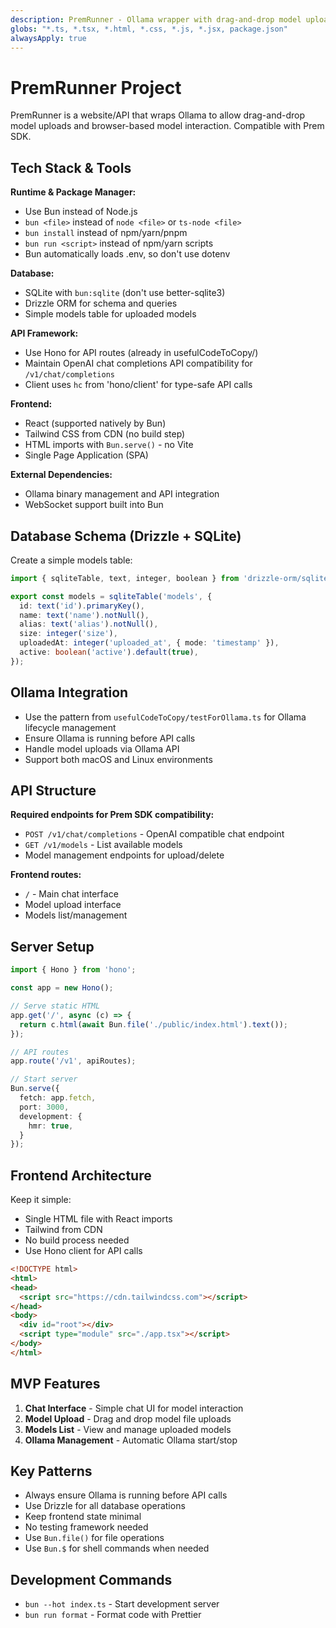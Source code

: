 ```yaml
---
description: PremRunner - Ollama wrapper with drag-and-drop model uploads
globs: "*.ts, *.tsx, *.html, *.css, *.js, *.jsx, package.json"
alwaysApply: true
---
```


# PremRunner Project

PremRunner is a website/API that wraps Ollama to allow drag-and-drop model uploads and browser-based model interaction. Compatible with Prem SDK.

## Tech Stack & Tools

**Runtime & Package Manager:**
- Use Bun instead of Node.js
- `bun <file>` instead of `node <file>` or `ts-node <file>`
- `bun install` instead of npm/yarn/pnpm
- `bun run <script>` instead of npm/yarn scripts
- Bun automatically loads .env, so don't use dotenv

**Database:**
- SQLite with `bun:sqlite` (don't use better-sqlite3)
- Drizzle ORM for schema and queries
- Simple models table for uploaded models

**API Framework:**
- Use Hono for API routes (already in usefulCodeToCopy/)
- Maintain OpenAI chat completions API compatibility for `/v1/chat/completions`
- Client uses `hc` from 'hono/client' for type-safe API calls

**Frontend:**
- React (supported natively by Bun)
- Tailwind CSS from CDN (no build step)
- HTML imports with `Bun.serve()` - no Vite
- Single Page Application (SPA)

**External Dependencies:**
- Ollama binary management and API integration
- WebSocket support built into Bun

## Database Schema (Drizzle + SQLite)

Create a simple models table:

```ts
import { sqliteTable, text, integer, boolean } from 'drizzle-orm/sqlite-core';

export const models = sqliteTable('models', {
  id: text('id').primaryKey(),
  name: text('name').notNull(),
  alias: text('alias').notNull(),
  size: integer('size'),
  uploadedAt: integer('uploaded_at', { mode: 'timestamp' }),
  active: boolean('active').default(true),
});
```

## Ollama Integration

- Use the pattern from `usefulCodeToCopy/testForOllama.ts` for Ollama lifecycle management
- Ensure Ollama is running before API calls
- Handle model uploads via Ollama API
- Support both macOS and Linux environments

## API Structure

**Required endpoints for Prem SDK compatibility:**
- `POST /v1/chat/completions` - OpenAI compatible chat endpoint
- `GET /v1/models` - List available models
- Model management endpoints for upload/delete

**Frontend routes:**
- `/` - Main chat interface
- Model upload interface
- Models list/management

## Server Setup

```ts
import { Hono } from 'hono';

const app = new Hono();

// Serve static HTML
app.get('/', async (c) => {
  return c.html(await Bun.file('./public/index.html').text());
});

// API routes
app.route('/v1', apiRoutes);

// Start server
Bun.serve({
  fetch: app.fetch,
  port: 3000,
  development: {
    hmr: true,
  }
});
```

## Frontend Architecture

Keep it simple:
- Single HTML file with React imports
- Tailwind from CDN
- No build process needed
- Use Hono client for API calls

```html
<!DOCTYPE html>
<html>
<head>
  <script src="https://cdn.tailwindcss.com"></script>
</head>
<body>
  <div id="root"></div>
  <script type="module" src="./app.tsx"></script>
</body>
</html>
```

## MVP Features

1. **Chat Interface** - Simple chat UI for model interaction
2. **Model Upload** - Drag and drop model file uploads
3. **Models List** - View and manage uploaded models
4. **Ollama Management** - Automatic Ollama start/stop

## Key Patterns

- Always ensure Ollama is running before API calls
- Use Drizzle for all database operations
- Keep frontend state minimal
- No testing framework needed
- Use `Bun.file()` for file operations
- Use `Bun.$` for shell commands when needed

## Development Commands

- `bun --hot index.ts` - Start development server
- `bun run format` - Format code with Prettier

